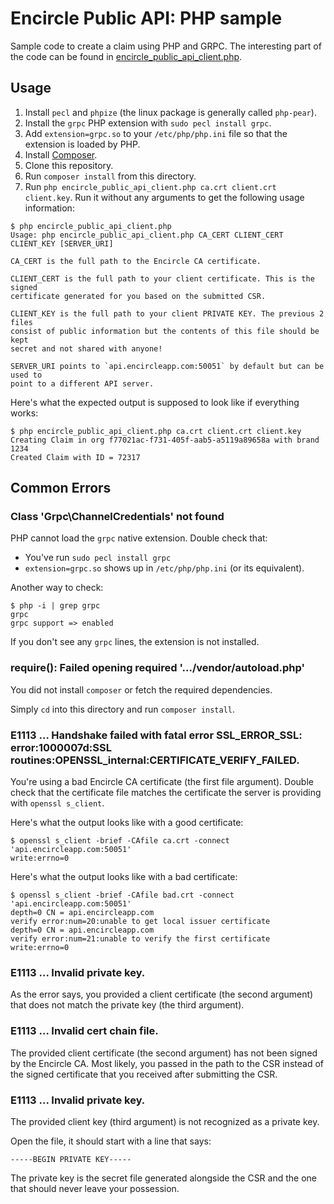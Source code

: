 Encircle Public API: PHP sample
===============================

Sample code to create a claim using PHP and GRPC. The interesting part of the
code can be found in
[encircle_public_api_client.php](encircle_public_api_client.php).

Usage
-----

1. Install `pecl` and `phpize` (the linux package is generally called
   `php-pear`).
2. Install the `grpc` PHP extension with `sudo pecl install grpc`.
3. Add `extension=grpc.so` to your `/etc/php/php.ini` file so that the
   extension is loaded by PHP.
4. Install [Composer](https://getcomposer.org/).
5. Clone this repository.
6. Run `composer install` from this directory.
7. Run `php encircle_public_api_client.php ca.crt client.crt client.key`. Run
   it without any arguments to get the following usage information:

```
$ php encircle_public_api_client.php
Usage: php encircle_public_api_client.php CA_CERT CLIENT_CERT CLIENT_KEY [SERVER_URI]

CA_CERT is the full path to the Encircle CA certificate.

CLIENT_CERT is the full path to your client certificate. This is the signed
certificate generated for you based on the submitted CSR.

CLIENT_KEY is the full path to your client PRIVATE KEY. The previous 2 files
consist of public information but the contents of this file should be kept
secret and not shared with anyone!

SERVER_URI points to `api.encircleapp.com:50051` by default but can be used to
point to a different API server.
```

Here's what the expected output is supposed to look like if everything works:

```
$ php encircle_public_api_client.php ca.crt client.crt client.key
Creating Claim in org f77021ac-f731-405f-aab5-a5119a89658a with brand 1234
Created Claim with ID = 72317
```

Common Errors
-------------

### Class 'Grpc\ChannelCredentials' not found

PHP cannot load the `grpc` native extension. Double check that:

- You've run `sudo pecl install grpc`
- `extension=grpc.so` shows up in `/etc/php/php.ini` (or its equivalent).

Another way to check:

```
$ php -i | grep grpc
grpc
grpc support => enabled
```

If you don't see any `grpc` lines, the extension is not installed.

### require(): Failed opening required '.../vendor/autoload.php'

You did not install `composer` or fetch the required dependencies.

Simply `cd` into this directory and run `composer install`.

### E1113 ... Handshake failed with fatal error SSL_ERROR_SSL: error:1000007d:SSL routines:OPENSSL_internal:CERTIFICATE_VERIFY_FAILED.

You're using a bad Encircle CA certificate (the first file argument). Double
check that the certificate file matches the certificate the server is
providing with `openssl s_client`.

Here's what the output looks like with a good certificate:

```
$ openssl s_client -brief -CAfile ca.crt -connect 'api.encircleapp.com:50051'
write:errno=0
```

Here's what the output looks like with a bad certificate:

```
$ openssl s_client -brief -CAfile bad.crt -connect 'api.encircleapp.com:50051'
depth=0 CN = api.encircleapp.com
verify error:num=20:unable to get local issuer certificate
depth=0 CN = api.encircleapp.com
verify error:num=21:unable to verify the first certificate
write:errno=0
```

### E1113 ... Invalid private key.

As the error says, you provided a client certificate (the second argument) that
does not match the private key (the third argument).

### E1113 ... Invalid cert chain file.

The provided client certificate (the second argument) has not been signed by
the Encircle CA. Most likely, you passed in the path to the CSR instead of the
signed certificate that you received after submitting the CSR.

### E1113 ... Invalid private key.

The provided client key (third argument) is not recognized as a private key.

Open the file, it should start with a line that says:

```
-----BEGIN PRIVATE KEY-----
```

The private key is the secret file generated alongside the CSR and the one that
should never leave your possession.

